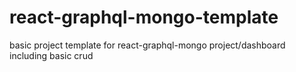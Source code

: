 # react-graphql-mongo-template
basic project template for react-graphql-mongo project/dashboard including basic crud
